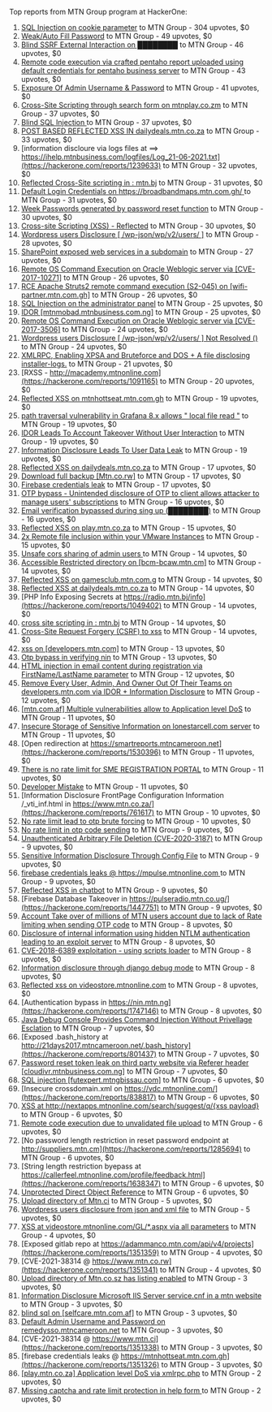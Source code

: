 Top reports from MTN Group program at HackerOne:

1. [ SQL Injection on cookie parameter](https://hackerone.com/reports/761304) to MTN Group - 304 upvotes, $0
2. [Weak/Auto Fill Password](https://hackerone.com/reports/817331) to MTN Group - 49 upvotes, $0
3. [Blind SSRF External Interaction on ████████](https://hackerone.com/reports/1220688) to MTN Group - 46 upvotes, $0
4. [Remote code execution via crafted pentaho report uploaded using default credentials for pentaho business server](https://hackerone.com/reports/1677047) to MTN Group - 43 upvotes, $0
5. [Exposure Of Admin Username & Password](https://hackerone.com/reports/1703733) to MTN Group - 41 upvotes, $0
6. [Cross-Site Scripting through search form on mtnplay.co.zm](https://hackerone.com/reports/761573) to MTN Group - 37 upvotes, $0
7. [Blind SQL Injection ](https://hackerone.com/reports/1069531) to MTN Group - 37 upvotes, $0
8. [POST BASED REFLECTED XSS IN dailydeals.mtn.co.za](https://hackerone.com/reports/1451394) to MTN Group - 33 upvotes, $0
9. [information discloure via logs files at ==\> https://ihelp.mtnbusiness.com/logfiles/Log_21-06-2021.txt](https://hackerone.com/reports/1239633) to MTN Group - 32 upvotes, $0
10. [Reflected Cross-Site scripting in : mtn.bj](https://hackerone.com/reports/1264832) to MTN Group - 31 upvotes, $0
11. [Default Login Credentials on https://broadbandmaps.mtn.com.gh/ ](https://hackerone.com/reports/1297480) to MTN Group - 31 upvotes, $0
12. [Week Passwords generated by password reset function](https://hackerone.com/reports/765031) to MTN Group - 30 upvotes, $0
13. [Cross-site Scripting (XSS) - Reflected](https://hackerone.com/reports/1183336) to MTN Group - 30 upvotes, $0
14. [Wordpress users Disclosure [ /wp-json/wp/v2/users/ ]](https://hackerone.com/reports/1735586) to MTN Group - 28 upvotes, $0
15. [SharePoint exposed web services in a  subdomain](https://hackerone.com/reports/761158) to MTN Group - 27 upvotes, $0
16. [Remote OS Command Execution on Oracle Weblogic server via [CVE-2017-10271]](https://hackerone.com/reports/810755) to MTN Group - 26 upvotes, $0
17. [RCE Apache Struts2 remote command execution (S2-045) on [wifi-partner.mtn.com.gh]](https://hackerone.com/reports/1070532) to MTN Group - 26 upvotes, $0
18. [SQL Injection on the administrator panel](https://hackerone.com/reports/865436) to MTN Group - 25 upvotes, $0
19. [IDOR  [mtnmobad.mtnbusiness.com.ng]](https://hackerone.com/reports/1698006) to MTN Group - 25 upvotes, $0
20. [Remote OS Command Execution on Oracle Weblogic server via [CVE-2017-3506]](https://hackerone.com/reports/810778) to MTN Group - 24 upvotes, $0
21. [Wordpress users Disclosure [ /wp-json/wp/v2/users/ ]  Not Resolved () ](https://hackerone.com/reports/1784999) to MTN Group - 24 upvotes, $0
22. [XMLRPC, Enabling XPSA and Bruteforce and DOS + A file disclosing installer-logs.](https://hackerone.com/reports/865875) to MTN Group - 21 upvotes, $0
23. [RXSS - http://macademy.mtnonline.com](https://hackerone.com/reports/1091165) to MTN Group - 20 upvotes, $0
24. [Reflected XSS on mtnhottseat.mtn.com.gh](https://hackerone.com/reports/1069527) to MTN Group - 19 upvotes, $0
25. [path traversal vulnerability in Grafana 8.x allows " local file read "](https://hackerone.com/reports/1427086) to MTN Group - 19 upvotes, $0
26. [IDOR Leads To Account Takeover Without User Interaction](https://hackerone.com/reports/1272478) to MTN Group - 19 upvotes, $0
27. [Information Disclosure Leads To User Data Leak](https://hackerone.com/reports/1541660) to MTN Group - 19 upvotes, $0
28. [Reflected XSS on dailydeals.mtn.co.za](https://hackerone.com/reports/1212235) to MTN Group - 17 upvotes, $0
29. [Download full backup  [Mtn.co.rw]](https://hackerone.com/reports/1516520) to MTN Group - 17 upvotes, $0
30. [Firebase credentials leak](https://hackerone.com/reports/1691888) to MTN Group - 17 upvotes, $0
31. [OTP bypass - Unintended disclosure of OTP to client allows attacker to manage users' subscriptions](https://hackerone.com/reports/777957) to MTN Group - 16 upvotes, $0
32. [Email verification bypassed during sing up (████████)](https://hackerone.com/reports/1182016) to MTN Group - 16 upvotes, $0
33. [Reflected XSS on play.mtn.co.za](https://hackerone.com/reports/1061199) to MTN Group - 15 upvotes, $0
34. [2x Remote file inclusion within your VMware Instances](https://hackerone.com/reports/1069105) to MTN Group - 15 upvotes, $0
35. [Unsafe cors sharing of admin users ](https://hackerone.com/reports/772744) to MTN Group - 14 upvotes, $0
36. [Accessible Restricted directory on [bcm-bcaw.mtn.cm]](https://hackerone.com/reports/789388) to MTN Group - 14 upvotes, $0
37. [Reflected XSS on gamesclub.mtn.com.g](https://hackerone.com/reports/1069528) to MTN Group - 14 upvotes, $0
38. [Reflected XSS at dailydeals.mtn.co.za](https://hackerone.com/reports/1210921) to MTN Group - 14 upvotes, $0
39. [PHP Info Exposing Secrets at https://radio.mtn.bj/info](https://hackerone.com/reports/1049402) to MTN Group - 14 upvotes, $0
40. [cross site scripting in : mtn.bj](https://hackerone.com/reports/1264834) to MTN Group - 14 upvotes, $0
41. [Cross-Site Request Forgery (CSRF) to xss](https://hackerone.com/reports/1183241) to MTN Group - 14 upvotes, $0
42. [xss on [developers.mtn.com]](https://hackerone.com/reports/924851) to MTN Group - 13 upvotes, $0
43. [Otp  bypass in verifying nin](https://hackerone.com/reports/1314172) to MTN Group - 13 upvotes, $0
44. [HTML injection in email content during registration via FirstName/LastName parameter](https://hackerone.com/reports/1256496) to MTN Group - 12 upvotes, $0
45. [Remove Every User, Admin, And Owner Out Of Their Teams on developers.mtn.com via IDOR + Information Disclosure](https://hackerone.com/reports/1448550) to MTN Group - 12 upvotes, $0
46. [[mtn.com.af] Multiple vulnerabilities allow to Application level DoS](https://hackerone.com/reports/946578) to MTN Group - 11 upvotes, $0
47. [Insecure Storage of Sensitive Information on lonestarcell.com server](https://hackerone.com/reports/1482830) to MTN Group - 11 upvotes, $0
48. [Open redirection at https://smartreports.mtncameroon.net](https://hackerone.com/reports/1530396) to MTN Group - 11 upvotes, $0
49. [There is no rate limit for SME REGISTRATION PORTAL](https://hackerone.com/reports/1305766) to MTN Group - 11 upvotes, $0
50. [Developer Mistake](https://hackerone.com/reports/1058135) to MTN Group - 11 upvotes, $0
51. [Information Disclosure FrontPage Configuration Information /_vti_inf.html in https://www.mtn.co.za/](https://hackerone.com/reports/761617) to MTN Group - 10 upvotes, $0
52. [No rate limit lead to otp brute forcing](https://hackerone.com/reports/1060541) to MTN Group - 10 upvotes, $0
53. [No rate limit in otp code sending](https://hackerone.com/reports/1060518) to MTN Group - 9 upvotes, $0
54. [Unauthenticated Arbitrary File Deletion (CVE-2020-3187)](https://hackerone.com/reports/1056611) to MTN Group - 9 upvotes, $0
55. [Sensitive Information Disclosure Through Config File](https://hackerone.com/reports/1397788) to MTN Group - 9 upvotes, $0
56. [firebase credentials leaks @ https://mpulse.mtnonline.com ](https://hackerone.com/reports/1351329) to MTN Group - 9 upvotes, $0
57. [Reflected XSS in chatbot](https://hackerone.com/reports/1735622) to MTN Group - 9 upvotes, $0
58. [Firebase Database Takeover in https://pulseradio.mtn.co.ug/](https://hackerone.com/reports/1447751) to MTN Group - 9 upvotes, $0
59. [Account Take over of millions of  MTN users account due to lack of Rate limiting when sending OTP code](https://hackerone.com/reports/761000) to MTN Group - 8 upvotes, $0
60. [Disclosure of internal information using hidden NTLM authentication leading to an exploit server](https://hackerone.com/reports/853284) to MTN Group - 8 upvotes, $0
61. [CVE-2018-6389 exploitation - using scripts loader](https://hackerone.com/reports/925425) to MTN Group - 8 upvotes, $0
62. [Information disclosure through django debug mode](https://hackerone.com/reports/1434276) to MTN Group - 8 upvotes, $0
63. [Reflected xss on videostore.mtnonline.com](https://hackerone.com/reports/1646248) to MTN Group - 8 upvotes, $0
64. [Authentication bypass in https://nin.mtn.ng](https://hackerone.com/reports/1747146) to MTN Group - 8 upvotes, $0
65. [Java Debug Console Provides Command Injection Without Privellage Esclation](https://hackerone.com/reports/767482) to MTN Group - 7 upvotes, $0
66. [Exposed .bash_history at http://21days2017.mtncameroon.net/.bash_history](https://hackerone.com/reports/801437) to MTN Group - 7 upvotes, $0
67. [Password reset token leak on third party website via Referer header [cloudivr.mtnbusiness.com.ng]](https://hackerone.com/reports/1320242) to MTN Group - 7 upvotes, $0
68. [SQL injection [futexpert.mtngbissau.com]](https://hackerone.com/reports/924855) to MTN Group - 6 upvotes, $0
69. [Insecure crossdomain.xml on https://vdc.mtnonline.com/](https://hackerone.com/reports/838817) to MTN Group - 6 upvotes, $0
70. [XSS at http://nextapps.mtnonline.com/search/suggest/q/{xss payload}](https://hackerone.com/reports/1244722) to MTN Group - 6 upvotes, $0
71. [Remote code execution due to unvalidated file upload](https://hackerone.com/reports/1164452) to MTN Group - 6 upvotes, $0
72. [No password length restriction in reset password endpoint at http://suppliers.mtn.cm](https://hackerone.com/reports/1285694) to MTN Group - 6 upvotes, $0
73. [String length restriction byepass at https://callerfeel.mtnonline.com/profile/feedback.html](https://hackerone.com/reports/1638347) to MTN Group - 6 upvotes, $0
74. [Unprotected Direct Object Reference](https://hackerone.com/reports/1536936) to MTN Group - 6 upvotes, $0
75. [Upload directory of Mtn.ci](https://hackerone.com/reports/762118) to MTN Group - 5 upvotes, $0
76. [Wordpress users disclosure from json and xml file](https://hackerone.com/reports/1408589) to MTN Group - 5 upvotes, $0
77. [XSS at videostore.mtnonline.com/GL/*.aspx via all parameters](https://hackerone.com/reports/1244731) to MTN Group - 4 upvotes, $0
78. [Exposed gitlab repo at https://adammanco.mtn.com/api/v4/projects](https://hackerone.com/reports/1351359) to MTN Group - 4 upvotes, $0
79. [CVE-2021-38314 @ https://www.mtn.co.rw](https://hackerone.com/reports/1351341) to MTN Group - 4 upvotes, $0
80. [Upload directory of Mtn.co.sz has listing enabled](https://hackerone.com/reports/760484) to MTN Group - 3 upvotes, $0
81. [Information Disclosure Microsoft IIS Server service.cnf in a mtn website](https://hackerone.com/reports/767066) to MTN Group - 3 upvotes, $0
82. [blind sql on [selfcare.mtn.com.af]](https://hackerone.com/reports/925007) to MTN Group - 3 upvotes, $0
83. [Default Admin Username and Password on remedysso.mtncameroon.net](https://hackerone.com/reports/1397786) to MTN Group - 3 upvotes, $0
84. [CVE-2021-38314  @ https://www.mtn.ci](https://hackerone.com/reports/1351338) to MTN Group - 3 upvotes, $0
85. [firebase credentials leaks @ https://mtnhottseat.mtn.com.gh](https://hackerone.com/reports/1351326) to MTN Group - 3 upvotes, $0
86. [[play.mtn.co.za] Application level DoS via xmlrpc.php](https://hackerone.com/reports/925519) to MTN Group - 2 upvotes, $0
87. [Missing captcha and rate limit protection in help form ](https://hackerone.com/reports/1165223) to MTN Group - 2 upvotes, $0
